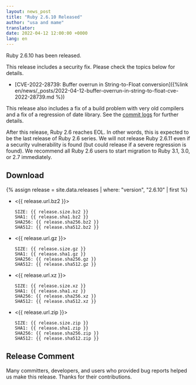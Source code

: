 ```yaml
---
layout: news_post
title: "Ruby 2.6.10 Released"
author: "usa and mame"
translator:
date: 2022-04-12 12:00:00 +0000
lang: en
---
```


Ruby 2.6.10 has been released.

This release includes a security fix.
Please check the topics below for details.

* [CVE-2022-28739: Buffer overrun in String-to-Float conversion]({%link en/news/_posts/2022-04-12-buffer-overrun-in-string-to-float-cve-2022-28739.md %})

This release also includes a fix of a build problem with very old compilers and a fix of a regression of date library.
See the [commit logs](https://github.com/ruby/ruby/compare/v2_6_9...v2_6_10) for further details.

After this release, Ruby 2.6 reaches EOL. In other words, this is expected to be the last release of Ruby 2.6 series.
We will not release Ruby 2.6.11 even if a security vulnerability is found (but could release if a severe regression is found).
We recommend all Ruby 2.6 users to start migration to Ruby 3.1, 3.0, or 2.7 immediately.

## Download

{% assign release = site.data.releases | where: "version", "2.6.10" | first %}

* <{{ release.url.bz2 }}>

      SIZE: {{ release.size.bz2 }}
      SHA1: {{ release.sha1.bz2 }}
      SHA256: {{ release.sha256.bz2 }}
      SHA512: {{ release.sha512.bz2 }}

* <{{ release.url.gz }}>

      SIZE: {{ release.size.gz }}
      SHA1: {{ release.sha1.gz }}
      SHA256: {{ release.sha256.gz }}
      SHA512: {{ release.sha512.gz }}

* <{{ release.url.xz }}>

      SIZE: {{ release.size.xz }}
      SHA1: {{ release.sha1.xz }}
      SHA256: {{ release.sha256.xz }}
      SHA512: {{ release.sha512.xz }}

* <{{ release.url.zip }}>

      SIZE: {{ release.size.zip }}
      SHA1: {{ release.sha1.zip }}
      SHA256: {{ release.sha256.zip }}
      SHA512: {{ release.sha512.zip }}

## Release Comment

Many committers, developers, and users who provided bug reports helped us make this release.
Thanks for their contributions.
